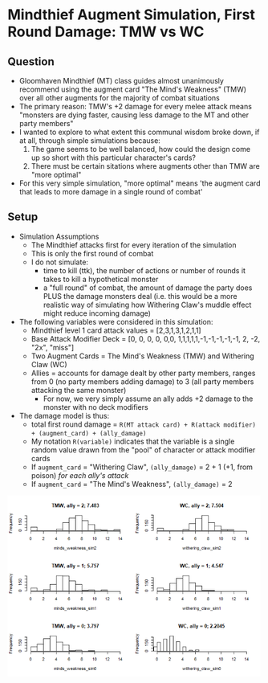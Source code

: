 Mindthief Augment Simulation, First Round Damage: TMW vs WC
================

Question
--------

-   Gloomhaven Mindthief (MT) class guides almost unanimously recommend using the augment card "The Mind's Weakness" (TMW) over all other augments for the majority of combat situations
-   The primary reason: TMW's +2 damage for every melee attack means "monsters are dying faster, causing less damage to the MT and other party members"
-   I wanted to explore to what extent this communal wisdom broke down, if at all, through simple simulations because:
    1.  The game seems to be well balanced, how could the design come up so short with this particular character's cards?
    2.  There must be certain sitations where augments other than TMW are "more optimal"
-   For this very simple simulation, "more optimal" means 'the augment card that leads to more damage in a single round of combat'

Setup
-----

-   Simulation Assumptions
    -   The Mindthief attacks first for every iteration of the simulation
    -   This is only the first round of combat
    -   I do not simulate:
        -   time to kill (ttk), the number of actions or number of rounds it takes to kill a hypothetical monster
        -   a "full round" of combat, the amount of damage the party does PLUS the damage monsters deal (i.e. this would be a more realistic way of simulating how Withering Claw's muddle effect might reduce incoming damage)
-   The following variables were considered in this simulation:
    -   Mindthief level 1 card attack values = \[2,3,1,3,1,2,1,1\]
    -   Base Attack Modifier Deck = \[0, 0, 0, 0, 0,0, 1,1,1,1,1,-1,-1,-1,-1,-1, 2, -2, "2x", "miss"\]
    -   Two Augment Cards = The Mind's Weakness (TMW) and Withering Claw (WC)
    -   Allies = accounts for damage dealt by other party members, ranges from 0 (no party members adding damage) to 3 (all party members attacking the same monster)
        -   For now, we very simply assume an ally adds +2 damage to the monster with no deck modifiers
-   The damage model is thus:
    -   total first round damage = `R(MT attack card) + R(attack modifier) + (augment_card) + (ally_damage)`
    -   My notation `R(variable)` indicates that the variable is a single random value drawn from the "pool" of character or attack modifier cards
    -   If `augment_card` = "Withering Claw", `(ally_damage)` = 2 + 1 (+1, from poison) *for each ally's attack*
    -   If `augment_card` = "The Mind's Weakness", `(ally_damage)` = 2

![](mindthief_sim_firststrike_rmd_files/figure-markdown_github/unnamed-chunk-1-1.png)
